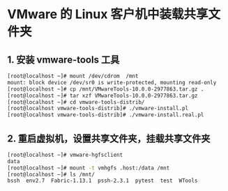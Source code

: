 # VMware 的 Linux 客户机中装载共享文件夹


## 1. 安装 vmware-tools 工具

```bash
[root@localhost ~]# mount /dev/cdrom  /mnt
mount: block device /dev/sr0 is write-protected, mounting read-only
[root@localhost ~]# cp /mnt/VMwareTools-10.0.0-2977863.tar.gz .
[root@localhost ~]# tar xzf VMwareTools-10.0.0-2977863.tar.gz
[root@localhost ~]# cd vmware-tools-distrib/
[root@localhost vmware-tools-distrib]# ./vmware-install.pl
[root@localhost vmware-tools-distrib]# ./vmware-install.real.pl
```

## 2. 重启虚拟机，设置共享文件夹，挂载共享文件夹

```bash
[root@localhost ~]# vmware-hgfsclient
data
[root@localhost ~]# mount -t vmhgfs .host:/data /mnt
[root@localhost ~]# ls /mnt/
bssh  env2.7  Fabric-1.13.1  pssh-2.3.1  pytest  test  WTools
```
